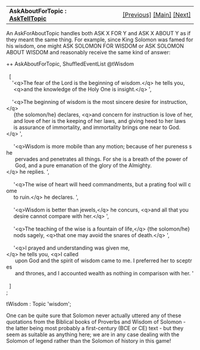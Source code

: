 ---
---
<table width="100%" data-border="0" data-cellspacing="0"
data-cellpadding="3" data-bgcolor="#C0C0C0">
<colgroup>
<col style="width: 50%" />
<col style="width: 50%" />
</colgroup>
<tbody>
<tr>
<td style="text-align: left;"><strong>AskAboutForTopic : <a
href="asktelltopic.html">AskTellTopic</a><br />
</strong></td>
<td style="text-align: right;"><a href="askfortopic.html">[Previous]</a>
<a href="generalintroduction.html">[Main]</a> <a
href="asktellshowtopic.html">[Next]</a></td>
</tr>
</tbody>
</table>

  
An AskForAboutTopic handles both ASK X FOR Y and ASK X ABOUT Y as if
they meant the same thing. For example, since King Solomon was famed for
his wisdom, one might ASK SOLOMON FOR WISDOM or ASK SOLOMON ABOUT WISDOM
and reasonably receive the same kind of answer:  
  
++ AskAboutForTopic, ShuffledEventList @tWisdom  
     
  \[  
    '\<q\>The fear of the Lord is the beginning of wisdom.\</q\> he tells you,  
     \<q\>and the knowledge of the Holy One is insight.\</q\> ',  
      
    '\<q\>The beginning of wisdom is the most sincere desire for instruction,\</q\>  
     {the solomon/he} declares, \<q\>and concern for instruction is love of her,  
     and love of her is the keeping of her laws, and giving heed to her laws  
     is assurance of immortality, and immortality brings one near to God.\</q\> ',  
       
     '\<q\>Wisdom is more mobile than any motion; because of her pureness she   
      pervades and penetrates all things. For she is a breath of the power of  
      God, and a pure emanation of the glory of the Almighty.\</q\> he replies. ',  
        
     '\<q\>The wise of heart will heed commandments, but a prating fool will come  
     to ruin.\</q\> he declares. ',  
       
     '\<q\>Wisdom is better than jewels,\</q\> he concurs, \<q\>and all that you  
     desire cannot compare with her.\</q\> ',  
       
     '\<q\>The teaching of the wise is a fountain of life,\</q\> {the solomon/he}  
     nods sagely, \<q\>that one may avoid the snares of death.\</q\> ',  
       
     '\<q\>I prayed and understanding was given me,\</q\> he tells you, \<q\>I called  
      upon God and the spirit of wisdom came to me. I preferred her to sceptres  
      and thrones, and I accounted wealth as nothing in comparison with her. '   
  \]  
;  
  
tWisdom : Topic 'wisdom';  
  
One can be quite sure that Solomon never actually uttered any of these
quotations from the Biblical books of Proverbs and Wisdom of Solomon -
the latter being most probably a first-century (BCE or CE) text - but
they seem as suitable as anything here; we are in any case dealing with
the Solomon of legend rather than the Solomon of history in this game!  
  
  
